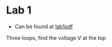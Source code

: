 # Lab 1

* Can be found at [lab1pdf](https://learn.dcollege.net/webapps/blackboard/execute/content/file?cmd=view&content_id=_5487246_1&course_id=_181966_1)

Three loops, find the voltage V at the top


